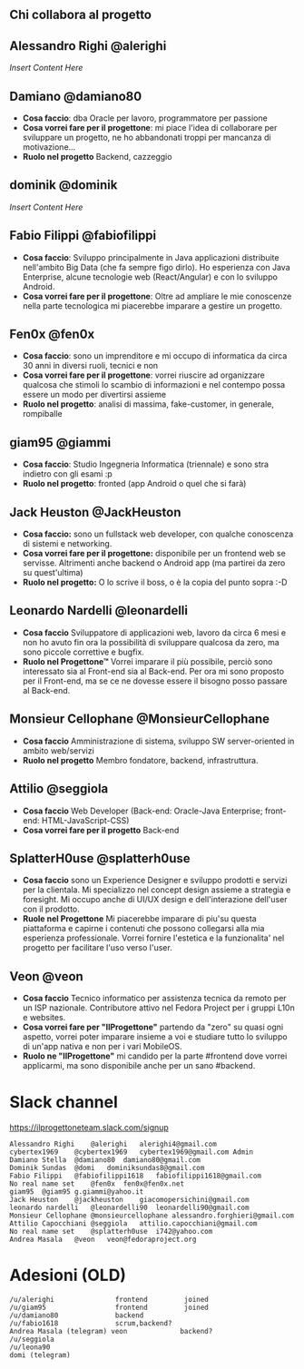 ## Chi collabora al progetto

## Alessandro Righi @alerighi
*Insert Content Here*

## Damiano @damiano80
* **Cosa faccio**: dba Oracle per lavoro, programmatore per passione
* **Cosa vorrei fare per il progettone**: mi piace l'idea di collaborare per sviluppare un progetto, ne ho abbandonati troppi per mancanza di motivazione...
* **Ruolo nel progetto** Backend, cazzeggio 

## dominik @dominik 
*Insert Content Here*

## Fabio Filippi @fabiofilippi
* **Cosa faccio**: Sviluppo principalmente in Java applicazioni distribuite nell'ambito Big Data (che fa sempre figo dirlo). Ho esperienza con Java Enterprise,  alcune tecnologie web (React/Angular) e con lo sviluppo Android.
* **Cosa vorrei fare per il progettone**: Oltre ad ampliare le mie conoscenze nella parte tecnologica mi piacerebbe imparare a gestire un progetto.


## Fen0x @fen0x
* **Cosa faccio**: sono un imprenditore e mi occupo di informatica da circa 30 anni in diversi ruoli, tecnici e non
* **Cosa vorrei fare per il progettone**: vorrei riuscire ad organizzare qualcosa che stimoli lo scambio di informazioni e nel contempo possa essere un modo per divertirsi assieme
*  **Ruolo nel progetto**: analisi di massima, fake-customer, in generale, rompiballe


## giam95 @giammi 
* **Cosa faccio**: Studio Ingegneria Informatica (triennale) e sono stra indietro con gli esami :p
* **Ruolo nel progetto**: fronted (app Android o quel che si farà)

## Jack Heuston @JackHeuston
* **Cosa faccio:** sono un fullstack web developer, con qualche conoscenza di sistemi e networking.
* **Cosa vorrei fare per il progettone:** disponibile per un frontend web se servisse. Altrimenti anche backend o Android app (ma partirei da zero su quest'ultima)
* **Ruolo nel progetto:** O lo scrive il boss, o è la copia del punto sopra :-D

## Leonardo Nardelli @leonardelli 
* **Cosa faccio** Sviluppatore di applicazioni web, lavoro da circa 6 mesi e non ho avuto fin ora la possibilità di sviluppare qualcosa da zero, ma sono piccole correttive e bugfix.
* **Ruolo nel Progettone™** Vorrei imparare il più possibile, perciò sono interessato sia al Front-end sia al Back-end. Per ora mi sono proposto per il Front-end, ma se ce ne dovesse essere il bisogno posso passare al Back-end.

## Monsieur Cellophane @MonsieurCellophane
* **Cosa faccio** Amministrazione di sistema, sviluppo SW server-oriented in ambito web/servizi
* **Ruolo nel progetto** Membro fondatore, backend, infrastruttura. 

## Attilio @seggiola
* **Cosa faccio** Web Developer (Back-end: Oracle-Java Enterprise; front-end: HTML-JavaScript-CSS)
* **Cosa vorrei fare per il progetto** Back-end

## SplatterH0use @splatterh0use
* **Cosa faccio** sono un Experience Designer e sviluppo prodotti e servizi per la clientala. Mi specializzo nel concept design assieme a strategia e foresight. Mi occupo anche di UI/UX design e dell'interazione dell'user con il prodotto.
* **Ruole nel Progettone** Mi piacerebbe imparare di piu'su questa piattaforma e capirne i contenuti che possono collegarsi alla mia esperienza professionale. Vorrei fornire l'estetica e la funzionalita' nel progetto per facilitare l'uso verso l'user. 

## Veon  @veon

* **Cosa faccio** Tecnico informatico per assistenza tecnica da remoto per un ISP nazionale. Contributore attivo nel Fedora Project per i gruppi L10n e websites.
* **Cosa vorrei fare per "IlProgettone"** partendo da "zero" su quasi ogni aspetto, vorrei poter imparare insieme a voi e studiare tutto lo sviluppo di un'app nativa e non per i vari MobileOS.
* **Ruolo ne "IlProgettone"** mi candido per la parte #frontend dove vorrei applicarmi, ma sono disponibile anche per un sano #backend.


# Slack channel

https://ilprogettoneteam.slack.com/signup


    Alessandro Righi	@alerighi	alerighi4@gmail.com
    cybertex1969	@cybertex1969	cybertex1969@gmail.com Admin
    Damiano Stella	@damiano80	damiano80@gmail.com
    Dominik Sundas	@domi	dominiksundas8@gmail.com
    Fabio Filippi	@fabiofilippi1618	fabiofilippi1618@gmail.com
    No real name set	@fen0x	fen0x@fen0x.net 
    giam95	@giam95	g.giammi@yahoo.it
    Jack Heuston	@jackheuston	giacomopersichini@gmail.com
    leonardo nardelli	@leonardelli90	leonardelli90@gmail.com
    Monsieur Cellophane	@monsieurcellophane	alessandro.forghieri@gmail.com
    Attilio Capocchiani	@seggiola	attilio.capocchiani@gmail.com
    No real name set	@splatterh0use	i742@yahoo.com
    Andrea Masala	@veon	veon@fedoraproject.org

# Adesioni (OLD)

	/u/alerighi               frontend         joined
	/u/giam95                 frontend         joined
	/u/damiano80              backend
	/u/fabio1618              scrum,backend?
	Andrea Masala (telegram) veon             backend?
	/u/seggiola
	/u/leona90	
	domi (telegram)

 
 
